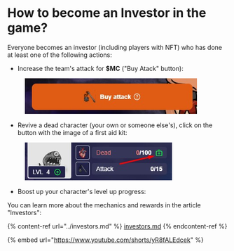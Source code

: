 # How to become an Investor in the game?

Everyone becomes an investor (including players with NFT) who has done at least one of the following actions:

* Increase the team's attack for **$MC** ("Buy Atack" button):

<figure><img src="../.gitbook/assets/3.jpg" alt=""><figcaption></figcaption></figure>

* Revive a dead character (your own or someone else's), click on the button with the image of a first aid kit:

<figure><img src="../.gitbook/assets/4.jpg" alt=""><figcaption></figcaption></figure>

* Boost up your character's level up progress:



You can learn more about the mechanics and rewards in the article "Investors":

{% content-ref url="../investors.md" %}
[investors.md](../investors.md)
{% endcontent-ref %}

{% embed url="https://www.youtube.com/shorts/yR8fALEdcek" %}
